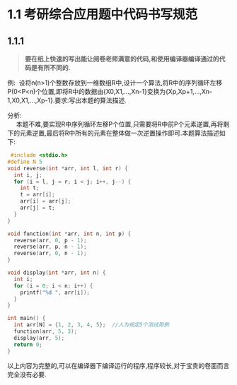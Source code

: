 # 1.1 考研综合应用题中代码书写规范
## 1.1.1
> **要在纸上快速的写出能让阅卷老师满意的代码,和使用编译器编译通过的代码是有所不同的.**

例:&nbsp;&nbsp;设将n(n&gt;1)个整数存放到一维数组R中,设计一个算法,将R中的序列循环左移P(0&lt;P&lt;n)个位置,即将R中的数据由{X0,X1,...,Xn-1}变换为{Xp,Xp+1,...,Xn-1,X0,X1,...,Xp-1}.要求:写出本题的算法描述. 

分析:  
&nbsp;&nbsp;&nbsp;&nbsp; 本题不难,要实现R中序列循环左移P个位置,只需要将R中前P个元素逆置,再将剩下的元素逆置,最后将R中所有的元素在整体做一次逆置操作即可.本题算法描述如下:  
``` C
 #include <stdio.h>
#define N 5
void reverse(int *arr, int l, int r) {
  int i, j;
  for (i = l, j = r; i < j; i++, j--) {
    int t;
    t = arr[i];
    arr[i] = arr[j];
    arr[j] = t;
  }
}

void function(int *arr, int n, int p) {
  reverse(arr, 0, p - 1);
  reverse(arr, p, n - 1);
  reverse(arr, 0, n - 1);
}

void display(int *arr, int n) {
  int i;
  for (i = 0; i < n; i++) {
    printf("%d ", arr[i]);
  }
}

int main() {
  int arr[N] = {1, 2, 3, 4, 5};  //人为规定5个测试用例
  function(arr, 5, 3);
  display(arr, 5);
  return 0;
}
```
以上内容为完整的,可以在编译器下编译运行的程序,程序较长,对于宝贵的卷面而言完全没有必要.

